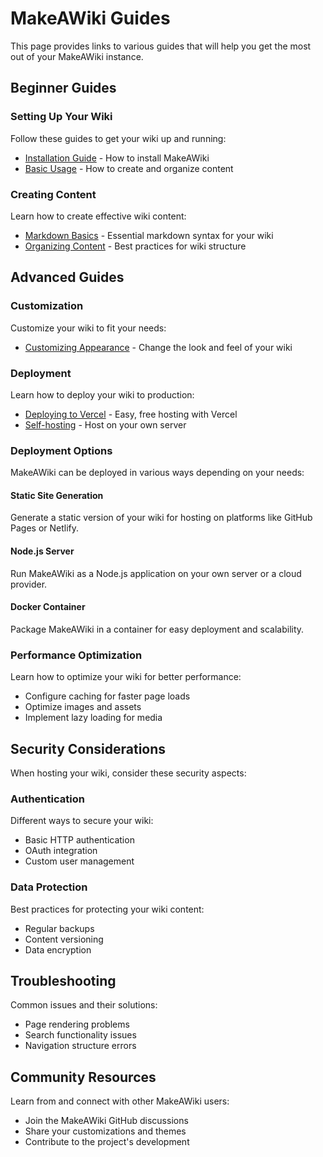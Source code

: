 # MakeAWiki Guides

This page provides links to various guides that will help you get the most out of your MakeAWiki instance.

## Beginner Guides

### Setting Up Your Wiki

Follow these guides to get your wiki up and running:

- [Installation Guide](/installation) - How to install MakeAWiki
- [Basic Usage](/usage) - How to create and organize content

### Creating Content

Learn how to create effective wiki content:

- [Markdown Basics](/guides/markdown-basics) - Essential markdown syntax for your wiki
- [Organizing Content](/guides/organizing-content) - Best practices for wiki structure

## Advanced Guides

### Customization

Customize your wiki to fit your needs:

- [Customizing Appearance](/customization) - Change the look and feel of your wiki

### Deployment

Learn how to deploy your wiki to production:

- [Deploying to Vercel](/guides/deploying-to-vercel) - Easy, free hosting with Vercel
- [Self-hosting](/guides/self-hosting) - Host on your own server

### Deployment Options

MakeAWiki can be deployed in various ways depending on your needs:

#### Static Site Generation
Generate a static version of your wiki for hosting on platforms like GitHub Pages or Netlify.

#### Node.js Server
Run MakeAWiki as a Node.js application on your own server or a cloud provider.

#### Docker Container
Package MakeAWiki in a container for easy deployment and scalability.

### Performance Optimization

Learn how to optimize your wiki for better performance:

- Configure caching for faster page loads
- Optimize images and assets
- Implement lazy loading for media

## Security Considerations

When hosting your wiki, consider these security aspects:

### Authentication

Different ways to secure your wiki:

- Basic HTTP authentication
- OAuth integration
- Custom user management

### Data Protection

Best practices for protecting your wiki content:

- Regular backups
- Content versioning
- Data encryption

## Troubleshooting

Common issues and their solutions:

- Page rendering problems
- Search functionality issues
- Navigation structure errors

## Community Resources

Learn from and connect with other MakeAWiki users:

- Join the MakeAWiki GitHub discussions
- Share your customizations and themes
- Contribute to the project's development
